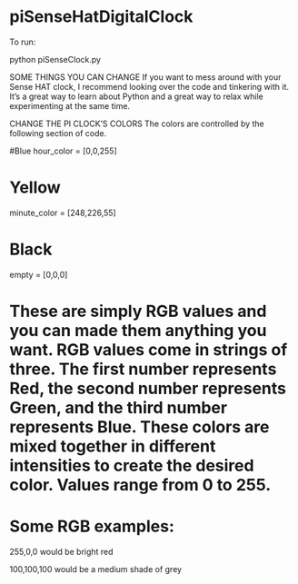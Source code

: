 # piSenseHatDigitalClock

To run:

python piSenseClock.py 

SOME THINGS YOU  CAN CHANGE
If you want to mess around with your Sense HAT clock, I recommend looking over the code and tinkering with it.  It’s a great way to learn about Python and a great way to relax while experimenting at the same time.

CHANGE THE PI CLOCK’S COLORS
The colors are controlled by the following section of code.

#Blue
hour_color = [0,0,255]
# Yellow
minute_color = [248,226,55]
# Black
empty = [0,0,0]
# These are simply RGB values and you can made them anything you want.  RGB values come in strings of three.  The first number represents Red, the second number represents Green, and the third number represents Blue.  These colors are mixed together in different intensities to create the desired color.  Values range from 0 to 255.

# Some RGB examples:
255,0,0 would be bright red

100,100,100 would be a medium shade of grey
